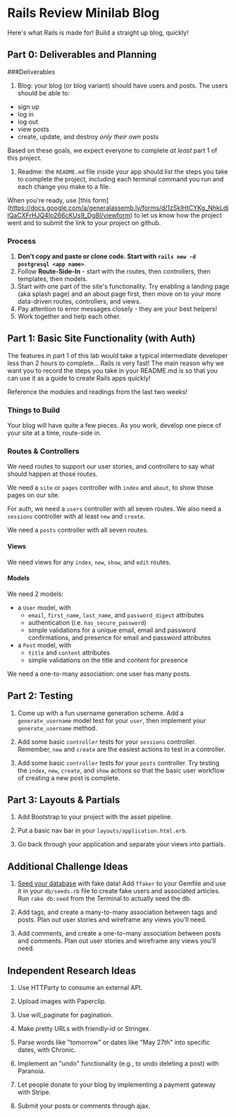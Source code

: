 # Rails Review Minilab Blog

Here's what Rails is made for! Build a straight up blog, quickly!  

## Part 0: Deliverables and Planning

###Deliverables

1. Blog: your blog (or blog variant) should have users and posts. The users should be able to:

  * sign up
  * log in
  * log out
  * view posts
  * create, update, and destroy *only their own* posts
 
Based on these goals, we expect everyone to complete *at least* part 1 of this project. 

1. Readme: the `README.md` file inside your app should list the steps you take to complete the project, including each terminal command you run and each change you make to a file.

When you're ready, use [this form] (https://docs.google.com/a/generalassemb.ly/forms/d/1zSklHtCYKg_NhkLdjlQaCXFrHJQ4Io266cKUs9_Dg8I/viewform) to let us know how the project went and to submit the link to your project on github.


### Process

1. **Don't copy and paste or clone code. Start with `rails new -d postgresql <app name>`**.
1. Follow **Route-Side-In** - start with the routes, then controllers, then templates, then models.
1. Start with one part of the site's functionality. Try enabling a landing page (aka splash page) and an about page first, then move on to your more data-driven routes, controllers, and views.
1. Pay attention to error messages closely - they are your best helpers!
1. Work together and help each other.

## Part 1: Basic Site Functionality (with Auth)

The features in part 1 of this lab would take a typical intermediate developer less than 2 hours to complete... Rails is very fast!  The main reason why we want you to record the steps you take in your README.md is so that you can use it as a guide to create Rails apps quickly!

Reference the modules and readings from the last two weeks!

### Things to Build

Your blog will have quite a few pieces. As you work, develop one piece of your site at a time, route-side in.

### Routes & Controllers

We need routes to support our user stories, and controllers to say what should happen at those routes.

We need a `site` or `pages` controller with `index` and `about`, to show those pages on our site.

For auth, we need a `users` controller with all seven routes. We also need a `sessions` controller with at least `new` and `create`.

We need a `posts` controller with all seven routes.   

#### Views

We need views for any `index`, `new`, `show`, and `edit` routes.

#### Models

We need 2 models: 
  * a `User` model, with
    * `email`, `first_name`, `last_name`, and `password_digest` attributes
    * authentication (i.e. `has_secure_password`)
    * simple validations for a unique email, email and password confirmations, and presence for email and password attributes
  * a `Post` model, with
    * `title` and `content` attributes
    * simple validations on the title and content for presence

We need a one-to-many association: one user has many posts.


## Part 2: Testing

1. Come up with a fun username generation scheme. Add a `generate_username` model test for your `user`, then implement your `generate_username` method.

1. Add some basic `controller` tests for your `sessions` controller. Remember, `new` and `create` are the easiest actions to test in a controller.

1. Add some basic `controller` tests for your `posts` controller. Try testing the `index`, `new`, `create`, and `show` actions so that the basic user workflow of creating a new post is complete.

## Part 3: Layouts & Partials

1. Add Bootstrap to your project with the asset pipeline.

1. Put a basic nav bar in your `layouts/application.html.erb`. 

1. Go back through your application and separate your views into partials.

## Additional Challenge Ideas

1. [Seed your database](https://github.com/sf-wdi-19-20/modules/tree/master/w7_d4_2_testing#cool-tool-ffaker) with fake data! Add `ffaker` to your Gemfile and use it in your `db/seeds.rb` file to create fake users and associated articles.  Run `rake db:seed` from the Terminal to actually seed the db.

1. Add tags, and create a many-to-many association between tags and posts. Plan out user stories and wireframe any views you'll need.

1. Add comments, and create a one-to-many association between posts and comments.  Plan out user stories and wireframe any views you'll need.

## Independent Research Ideas  

1. Use HTTParty to consume an external API.

1. Upload images with Paperclip.

1. Use will_paginate for pagination.

1. Make pretty URLs with friendly-id or Stringex.

1. Parse words like "tomorrow" or dates like "May 27th" into specific dates,  with Chronic.

1. Implement an "undo" functionality (e.g., to undo deleting a post) with Paranoia.

1. Let people donate to your blog by implementing a payment gateway with Stripe.

1. Submit your posts or comments through ajax.
